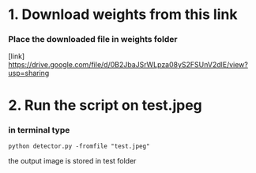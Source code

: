 # 1. Download weights from this link
### Place the downloaded file in weights folder
[link] https://drive.google.com/file/d/0B2JbaJSrWLpza08yS2FSUnV2dlE/view?usp=sharing 



# 2. Run the script on test.jpeg
### in terminal type 

```
python detector.py -fromfile "test.jpeg" 
```

the output image is stored in test folder

